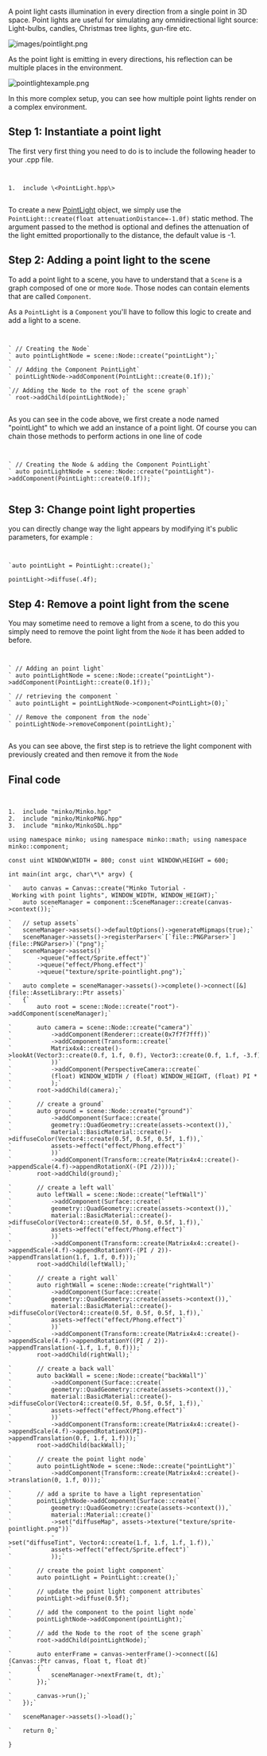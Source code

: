 A point light casts illumination in every direction from a single point in 3D space. Point lights are useful for simulating any omnidirectional light source: Light-bulbs, candles, Christmas tree lights, gun-fire etc.

![](images/pointlight.png "images/pointlight.png")

As the point light is emitting in every directions, his reflection can be multiple places in the environment.

![](pointlightexample.png "pointlightexample.png")

In this more complex setup, you can see how multiple point lights render on a complex environment.

Step 1: Instantiate a point light
---------------------------------

The first very first thing you need to do is to include the following header to your .cpp file.


```


1.  include \<PointLight.hpp\>


```


To create a new [PointLight](http://doc.minko.io/reference/v3/classminko_1_1component_1_1_point_light.html) object, we simply use the `PointLight::create(float attenuationDistance=-1.0f)` static method. The argument passed to the method is optional and defines the attenuation of the light emitted proportionally to the distance, the default value is -1.

Step 2: Adding a point light to the scene
-----------------------------------------

To add a point light to a scene, you have to understand that a `Scene` is a graph composed of one or more `Node`. Those nodes can contain elements that are called `Component`.

As a `PointLight` is a `Component` you'll have to follow this logic to create and add a light to a scene.


```


` // Creating the Node`
` auto pointLightNode = scene::Node::create("pointLight");`
`       `
` // Adding the Component PointLight`
` pointLightNode->addComponent(PointLight::create(0.1f));`

`// Adding the Node to the root of the scene graph`
` root->addChild(pointLightNode);`


```


As you can see in the code above, we first create a node named "pointLight" to which we add an instance of a point light. Of course you can chain those methods to perform actions in one line of code


```


` // Creating the Node & adding the Component PointLight`
` auto pointLightNode = scene::Node::create("pointLight")->addComponent(PointLight::create(0.1f));`


```


Step 3: Change point light properties
-------------------------------------

you can directly change way the light appears by modifying it's public parameters, for example :


```


`auto pointLight = PointLight::create();`

pointLight->diffuse(.4f); 
```


Step 4: Remove a point light from the scene
-------------------------------------------

You may sometime need to remove a light from a scene, to do this you simply need to remove the point light from the `Node` it has been added to before.


```


` // Adding an point light`
` auto pointLightNode = scene::Node::create("pointLight")->addComponent(PointLight::create(0.1f));`

` // retrieving the component `
` auto pointLight = pointLightNode->component<PointLight>(0);`

` // Remove the component from the node`
` pointLightNode->removeComponent(pointLight);`


```


As you can see above, the first step is to retrieve the light component with previously created and then remove it from the `Node`

Final code
----------


```


1.  include "minko/Minko.hpp"
2.  include "minko/MinkoPNG.hpp"
3.  include "minko/MinkoSDL.hpp"

using namespace minko; using namespace minko::math; using namespace minko::component;

const uint WINDOW\WIDTH = 800; const uint WINDOW\HEIGHT = 600;

int main(int argc, char\*\* argv) {

`   auto canvas = Canvas::create("Minko Tutorial - Working with point lights", WINDOW_WIDTH, WINDOW_HEIGHT);`
`   auto sceneManager = component::SceneManager::create(canvas->context());`

`   // setup assets`
`   sceneManager->assets()->defaultOptions()->generateMipmaps(true);`
`   sceneManager->assets()->registerParser<`[`file::PNGParser>`](file::PNGParser>)`("png");`
`   sceneManager->assets()`
`       ->queue("effect/Sprite.effect")`
`       ->queue("effect/Phong.effect")`
`       ->queue("texture/sprite-pointlight.png");`

`   auto complete = sceneManager->assets()->complete()->connect([&](file::AssetLibrary::Ptr assets)`
`   {`
`       auto root = scene::Node::create("root")->addComponent(sceneManager);`

`       auto camera = scene::Node::create("camera")`
`           ->addComponent(Renderer::create(0x7f7f7fff))`
`           ->addComponent(Transform::create(`
`           Matrix4x4::create()->lookAt(Vector3::create(0.f, 1.f, 0.f), Vector3::create(0.f, 1.f, -3.f))`
`           ))`
`           ->addComponent(PerspectiveCamera::create(`
`           (float) WINDOW_WIDTH / (float) WINDOW_HEIGHT, (float) PI * 0.25f, .1f, 1000.f)`
`           );`
`       root->addChild(camera);`

`       // create a ground`
`       auto ground = scene::Node::create("ground")`
`           ->addComponent(Surface::create(`
`           geometry::QuadGeometry::create(assets->context()),`
`           material::BasicMaterial::create()->diffuseColor(Vector4::create(0.5f, 0.5f, 0.5f, 1.f)),`
`           assets->effect("effect/Phong.effect")`
`           ))`
`           ->addComponent(Transform::create(Matrix4x4::create()->appendScale(4.f)->appendRotationX(-(PI /2))));`
`       root->addChild(ground);`

`       // create a left wall`
`       auto leftWall = scene::Node::create("leftWall")`
`           ->addComponent(Surface::create(`
`           geometry::QuadGeometry::create(assets->context()),`
`           material::BasicMaterial::create()->diffuseColor(Vector4::create(0.5f, 0.5f, 0.5f, 1.f)),`
`           assets->effect("effect/Phong.effect")`
`           ))`
`           ->addComponent(Transform::create(Matrix4x4::create()->appendScale(4.f)->appendRotationY(-(PI / 2))->appendTranslation(1.f, 1.f, 0.f)));`
`       root->addChild(leftWall);`

`       // create a right wall`
`       auto rightWall = scene::Node::create("rightWall")`
`           ->addComponent(Surface::create(`
`           geometry::QuadGeometry::create(assets->context()),`
`           material::BasicMaterial::create()->diffuseColor(Vector4::create(0.5f, 0.5f, 0.5f, 1.f)),`
`           assets->effect("effect/Phong.effect")`
`           ))`
`           ->addComponent(Transform::create(Matrix4x4::create()->appendScale(4.f)->appendRotationY((PI / 2))->appendTranslation(-1.f, 1.f, 0.f)));`
`       root->addChild(rightWall);`

`       // create a back wall`
`       auto backWall = scene::Node::create("backWall")`
`           ->addComponent(Surface::create(`
`           geometry::QuadGeometry::create(assets->context()),`
`           material::BasicMaterial::create()->diffuseColor(Vector4::create(0.5f, 0.5f, 0.5f, 1.f)),`
`           assets->effect("effect/Phong.effect")`
`           ))`
`           ->addComponent(Transform::create(Matrix4x4::create()->appendScale(4.f)->appendRotationX(PI)->appendTranslation(0.f, 1.f, 1.f)));`
`       root->addChild(backWall);`

`       // create the point light node`
`       auto pointLightNode = scene::Node::create("pointLight")`
`           ->addComponent(Transform::create(Matrix4x4::create()->translation(0, 1.f, 0)));`

`       // add a sprite to have a light representation`
`       pointLightNode->addComponent(Surface::create(`
`           geometry::QuadGeometry::create(assets->context()),`
`           material::Material::create()`
`           ->set("diffuseMap", assets->texture("texture/sprite-pointlight.png"))`
`           ->set("diffuseTint", Vector4::create(1.f, 1.f, 1.f, 1.f)),`
`           assets->effect("effect/Sprite.effect")`
`           ));`

`       // create the point light component`
`       auto pointLight = PointLight::create();`

`       // update the point light component attributes`
`       pointLight->diffuse(0.5f);`

`       // add the component to the point light node`
`       pointLightNode->addComponent(pointLight);`

`       // add the Node to the root of the scene graph`
`       root->addChild(pointLightNode);`

`       auto enterFrame = canvas->enterFrame()->connect([&](Canvas::Ptr canvas, float t, float dt)`
`       {`
`           sceneManager->nextFrame(t, dt);`
`       });`

`       canvas->run();`
`   });`

`   sceneManager->assets()->load();`

`   return 0;`

} 
```


